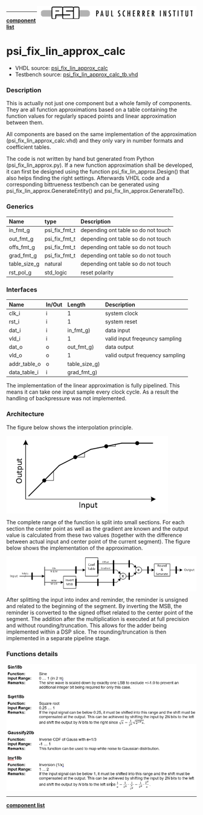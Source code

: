 <img align="right" src="../doc/psi_logo.png">

***
[**component list**](index.md)

# psi_fix_lin_approx_calc
 - VHDL source: [psi_fix_lin_approx_calc](../hdl/psi_fix_lin_approx_calc.vhd)
 - Testbench source: [psi_fix_lin_approx_calc_tb.vhd](../testbench/psi_fix_lin_approx_calc_tb/psi_fix_lin_approx_calc_tb.vhd)

### Description


This is actually not just one component but a whole family of components. They are all function approximations based on a table containing the function values for regularly spaced points and linear approximation between them.

All components are based on the same implementation of the approximation (psi_fix_lin_approx_calc.vhd) and they only vary in number formats and coefficient tables.

The code is not written by hand but generated from Python (psi_fix_lin_approx.py). If a new function approximation shall be developed, it can first be designed using the function psi_fix_lin_approx.Design() that also helps finding the right settings. Afterwards VHDL code and a corresponding bittrueness testbench can be generated using psi_fix_lin_approx.GenerateEntity() and psi_fix_lin_approx.GenerateTb().


### Generics
| Name         | type          | Description                         |
|:-------------|:--------------|:------------------------------------|
| in_fmt_g     | psi_fix_fmt_t | depending ont table so do not touch |
| out_fmt_g    | psi_fix_fmt_t | depending ont table so do not touch |
| offs_fmt_g   | psi_fix_fmt_t | depending ont table so do not touch |
| grad_fmt_g   | psi_fix_fmt_t | depending ont table so do not touch |
| table_size_g | natural       | depending ont table so do not touch |
| rst_pol_g    | std_logic     | reset polarity                      |

### Interfaces
| Name         | In/Out   | Length        | Description                     |
|:-------------|:---------|:--------------|:--------------------------------|
| clk_i        | i        | 1             | system clock                    |
| rst_i        | i        | 1             | system reset                    |
| dat_i        | i        | in_fmt_g)     | data input                      |
| vld_i        | i        | 1             | valid input freqeuncy sampling  |
| dat_o        | o        | out_fmt_g)    | data output                     |
| vld_o        | o        | 1             | valid output frequency sampling |
| addr_table_o | o        | table_size_g) |                                 |
| data_table_i | i        | grad_fmt_g)   |                                 |

The implementation of the linear approximation is fully pipelined. This means it can take one input sample every clock cycle. As a result the handling of backpressure was not implemented.

### Architecture

The figure below shows the interpolation principle.

<img align="center" src="psi_fix_lin_approx_calc_a.png">

The complete range of the function is split into small sections. For each section the center point as well as the gradient are known and the output value is calculated from these two values (together with the difference between actual input and center point of the current segment).
The figure below shows the implementation of the approximation.

<img align="center" src="psi_fix_lin_approx_calc_b.png">

After splitting the input into index and reminder, the reminder is unsigned and related to the beginning of the segment. By inverting the MSB, the reminder is converted to the signed offset related to the center point of the segment.
The addition after the multiplication is executed at full precision and without rounding/truncation. This allows for the adder being implemented within a DSP slice. The rounding/truncation is then implemented in a separate pipeline stage.

### Functions details

<img align="center" src="psi_fix_lin_approx_calc_c.png">

---
[**component list**](index.md)
